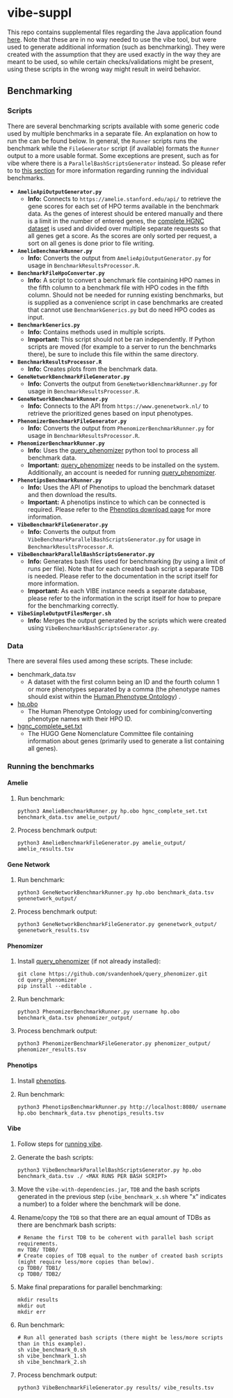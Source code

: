 # vibe-suppl
This repo contains supplemental files regarding the Java application found [here][vibe]. Note that these are in no way
needed to use the vibe tool, but were used to generate additional information (such as benchmarking). They were created
with the assumption that they are used exactly in the way they are meant to be used, so while certain checks/validations
might be present, using these scripts in the wrong way might result in weird behavior.

## Benchmarking

### Scripts

There are several benchmarking scripts available with some generic code used by multiple benchmarks in a separate file.
An explanation on how to run the can be found below. In general, the `Runner` scripts runs the benchmark while the
`FileGenerator` script (if available) formats the `Runner` output to a more usable format. Some exceptions are present,
such as for vibe where there is a `ParallelBashScriptsGenerator` instead. So please refer to to
<a href="#running-the-benchmarks">this section<a/> for more information regarding running the individual benchmarks.

* __`AmelieApiOutputGenerator.py`__
    * __Info:__ Connects to `https://amelie.stanford.edu/api/` to retrieve the gene scores for each set of HPO terms
    available in the benchmark data. As the genes of interest should be entered manually and there is a limit in the
    number of entered genes, the [complete HGNC dataset][hgnc_complete]
    is used and divided over multiple separate requests so that all genes get a score. As the scores are only sorted
    per request, a sort on all genes is done prior to file writing.
* __`AmelieBenchmarkRunner.py`__
    * __Info:__ Converts the output from `AmelieApiOutputGenerator.py` for usage in `BenchmarkResultsProcessor.R`.
* __`BenchmarkFileHpoConverter.py`__
    * __Info:__ A script to convert a benchmark file containing HPO names in the fifth column to a benchmark file with
     HPO codes in the fifth column. Should not be needed for running existing benchmarks, but is supplied as a
     convenience script in case benchmarks are created that cannot use `BenchmarkGenerics.py` but do need HPO codes as
     input. 
* __`BenchmarkGenerics.py`__
    * __Info:__ Contains methods used in multiple scripts.
    * __Important:__ This script should not be ran independently. If Python scripts are moved (for example to a server
    to run the benchmarks there), be sure to include this file within the same directory.
* __`BenchmarkResultsProcessor.R`__
    * __Info:__ Creates plots from the benchmark data.
* __`GeneNetworkBenchmarkFileGenerator.py`__
    * __Info:__ Converts the output from `GeneNetworkBenchmarkRunner.py` for usage in `BenchmarkResultsProcessor.R`.
* __`GeneNetworkBenchmarkRunner.py`__
    * __Info:__ Connects to the API from `https://www.genenetwork.nl/` to retrieve the prioritized genes based on input
    phenotypes.
* __`PhenomizerBenchmarkFileGenerator.py`__
    * __Info:__ Converts the output from `PhenomizerBenchmarkRunner.py` for usage in `BenchmarkResultsProcessor.R`.
* __`PhenomizerBenchmarkRunner.py`__
    * __Info:__ Uses the [query_phenomizer][query_phenomizer] python tool to process all benchmark data.
    * __Important:__ [query_phenomizer][query_phenomizer] needs to be installed on the system. Additionally, an account
    is needed for running [query_phenomizer][query_phenomizer].
* __`PhenotipsBenchmarkRunner.py`__
    * __Info:__ Uses the API of Phenotips to upload the benchmark dataset and then download the results.
    * __Important:__ A phenotips instince to which can be connected is required. Please refer to the
    [Phenotips download page][phenotips_download] for more information.
* __`VibeBenchmarkFileGenerator.py`__
    * __Info:__ Converts the output from `VibeBenchmarkParallelBashScriptsGenerator.py` for usage in `BenchmarkResultsProcessor.R`.
* __`VibeBenchmarkParallelBashScriptsGenerator.py`__
    * __Info:__ Generates bash files used for benchmarking (by using a limit of runs per file). Note that for each
    created bash script a separate TDB is needed. Please refer to the documentation in the script itself for more
    information.
    * __Important:__ As each VIBE instance needs a separate database, please refer to the information in the script
    itself for how to prepare for the benchmarking correctly.
* __`VibeSimpleOutputFilesMerger.sh`__
    * __Info:__ Merges the output generated by the scripts which were created using 
    `VibeBenchmarkBashScriptsGenerator.py`. 

### Data

There are several files used among these scripts. These include:
* benchmark_data.tsv
    * A dataset with the first column being an ID and the fourth column 1 or more phenotypes separated
    by a comma (the phenotype names should exist within the [Human Phenotype Ontology][hpo_obo]) .
* [hp.obo][hpo_obo]
    * The Human Phenotype Ontology used for combining/converting phenotype names with their HPO ID.
* [hgnc_complete_set.txt][hgnc_complete]
    * The HUGO Gene Nomenclature Committee file containing information about genes (primarily used to generate a list
    containing all genes).

### Running the benchmarks

#### Amelie

1. Run benchmark:
    ```
    python3 AmelieBenchmarkRunner.py hp.obo hgnc_complete_set.txt benchmark_data.tsv amelie_output/
    ```

2. Process benchmark output:
    ```
    python3 AmelieBenchmarkFileGenerator.py amelie_output/ amelie_results.tsv
    ```

#### Gene Network

1. Run benchmark:
    ```
    python3 GeneNetworkBenchmarkRunner.py hp.obo benchmark_data.tsv genenetwork_output/
    ```

2. Process benchmark output:
    ```
    python3 GeneNetworkBenchmarkFileGenerator.py genenetwork_output/ genenetwork_results.tsv
    ```

#### Phenomizer

1. Install [query_phenomizer][query_phenomizer] (if not already installed):
    ```
    git clone https://github.com/svandenhoek/query_phenomizer.git
    cd query_phenomizer
    pip install --editable .
    ```

2. Run benchmark:
    ```
    python3 PhenomizerBenchmarkRunner.py username hp.obo benchmark_data.tsv phenomizer_output/
    ```

3. Process benchmark output:
    ```
    python3 PhenomizerBenchmarkFileGenerator.py phenomizer_output/ phenomizer_results.tsv
    ```

#### Phenotips

1. Install [phenotips][phenotips_download].

2. Run benchmark:
    ```
    python3 PhenotipsBenchmarkRunner.py http://localhost:8080/ username hp.obo benchmark_data.tsv phenotips_results.tsv
    ```

#### Vibe

1. Follow steps for [running vibe][vibe_preperations].

2. Generate the bash scripts:
    ```
    python3 VibeBenchmarkParallelBashScriptsGenerator.py hp.obo benchmark_data.tsv ./ <MAX RUNS PER BASH SCRIPT>
    ```

3. Move the `vibe-with-dependencies.jar`, `TDB` and the bash scripts generated in the previous step
    (`vibe_benchmark_x.sh` where "x" indicates a number) to a folder where the benchmark will be done.

4. Rename/copy the `TDB` so that there are an equal amount of TDBs as there are benchmark bash scripts:
    ```
    # Rename the first TDB to be coherent with parallel bash script requirements.
    mv TDB/ TDB0/
    # Create copies of TDB equal to the number of created bash scripts (might require less/more copies than below).
    cp TDB0/ TDB1/
    cp TDB0/ TDB2/
    ```

5. Make final preparations for parallel benchmarking:
    ```
    mkdir results
    mkdir out
    mkdir err
    ```

6. Run benchmark:
    ```
    # Run all generated bash scripts (there might be less/more scripts than in this example).
    sh vibe_benchmark_0.sh
    sh vibe_benchmark_1.sh
    sh vibe_benchmark_2.sh
    ```

7. Process benchmark output:
    ```
    python3 VibeBenchmarkFileGenerator.py results/ vibe_results.tsv
    ```



[vibe]:https://github.com/molgenis/vibe
[vibe_preperations]:https://github.com/molgenis/vibe/#preparations
[hgnc_complete]:http://ftp.ebi.ac.uk/pub/databases/genenames/new/tsv/hgnc_complete_set.txt
[query_phenomizer]:https://github.com/svandenhoek/query_phenomizer
[phenotips_download]:https://phenotips.org/Download

[hpo_obo_current]:http://purl.obolibrary.org/obo/hp.obo
[hpo_obo]:https://raw.githubusercontent.com/obophenotype/human-phenotype-ontology/2f6309173883d5d342849388c74bd986a2c0092c/hp.obo